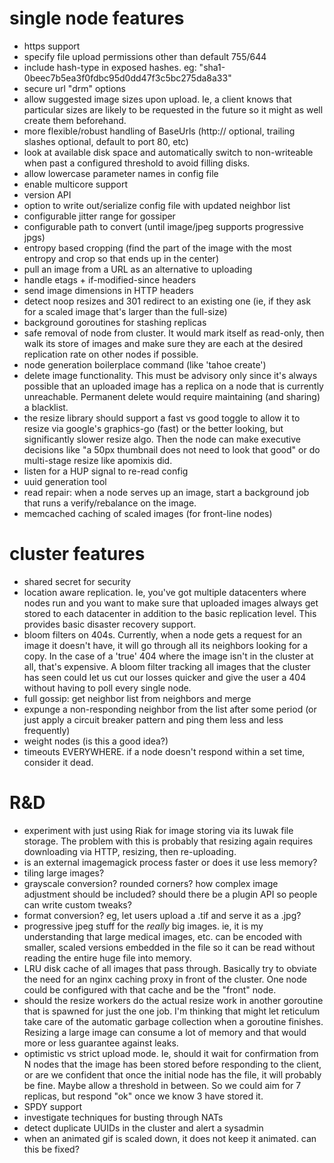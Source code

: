 single node features
====================

* https support
* specify file upload permissions other than default 755/644
* include hash-type in exposed hashes. eg: "sha1-0beec7b5ea3f0fdbc95d0dd47f3c5bc275da8a33"
* secure url "drm" options
* allow suggested image sizes upon upload. Ie, a client knows that
  particular sizes are likely to be requested in the future so it
  might as well create them beforehand.
* more flexible/robust handling of BaseUrls (http:// optional,
  trailing slashes optional, default to port 80, etc)
* look at available disk space and automatically switch to
  non-writeable when past a configured threshold to avoid filling
  disks.
* allow lowercase parameter names in config file
* enable multicore support
* version API
* option to write out/serialize config file with updated neighbor list
* configurable jitter range for gossiper
* configurable path to convert (until image/jpeg supports progressive
  jpgs)
* entropy based cropping (find the part of the image with the most
  entropy and crop so that ends up in the center)
* pull an image from a URL as an alternative to uploading
* handle etags + if-modified-since headers
* send image dimensions in HTTP headers
* detect noop resizes and 301 redirect to an existing one (ie, if they
  ask for a scaled image that's larger than the full-size)
* background goroutines for stashing replicas
* safe removal of node from cluster. It would mark itself as
  read-only, then walk its store of images and make sure they are each
  at the desired replication rate on other nodes if possible.
* node generation boilerplace command (like 'tahoe create')
* delete image functionality. This must be advisory only since it's
  always possible that an uploaded image has a replica on a node that
  is currently unreachable. Permanent delete would require maintaining
  (and sharing) a blacklist.
* the resize library should support a fast vs good toggle to allow it
  to resize via google's graphics-go (fast) or the better looking, but
  significantly slower resize algo. Then the node can make executive
  decisions like "a 50px thumbnail does not need to look that good" or
  do multi-stage resize like apomixis did.
* listen for a HUP signal to re-read config
* uuid generation tool
* read repair: when a node serves up an image, start a background job
  that runs a verify/rebalance on the image.
* memcached caching of scaled images (for front-line nodes)

cluster features
================

* shared secret for security
* location aware replication. Ie, you've got multiple datacenters
  where nodes run and you want to make sure that uploaded images
  always get stored to each datacenter in addition to the basic
  replication level. This provides basic disaster recovery support.
* bloom filters on 404s. Currently, when a node gets a request for an
	image it doesn't have, it will go through all its neighbors looking
	for a copy. In the case of a 'true' 404 where the image isn't in the
	cluster at all, that's expensive. A bloom filter tracking all images
	that the cluster has seen could let us cut our losses quicker and
	give the user a 404 without having to poll every single node.
* full gossip: get neighbor list from neighbors and merge
* expunge a non-responding neighbor from the list after some period
  (or just apply a circuit breaker pattern and ping them less and less
  frequently)
* weight nodes (is this a good idea?)
* timeouts EVERYWHERE. if a node doesn't respond within a set time,
	consider it dead.

R&D
===

* experiment with just using Riak for image storing via its luwak file
  storage. The problem with this is probably that resizing again
  requires downloading via HTTP, resizing, then re-uploading.
* is an external imagemagick process faster or does it use less memory?
* tiling large images?
* grayscale conversion? rounded corners? how complex image adjustment
  should be included? should there be a plugin API so people can write
  custom tweaks?
* format conversion? eg, let users upload a .tif and serve it as a .jpg?
* progressive jpeg stuff for the *really* big images. ie, it is my
  understanding that large medical images, etc. can be encoded with
  smaller, scaled versions embedded in the file so it can be read
  without reading the entire huge file into memory.
* LRU disk cache of all images that pass through. Basically try to
  obviate the need for an nginx caching proxy in front of the
  cluster. One node could be configured with that cache and be the
  "front" node. 
* should the resize workers do the actual resize work in another
  goroutine that is spawned for just the one job. I'm thinking that
  might let reticulum take care of the automatic garbage collection
  when a goroutine finishes. Resizing a large image can consume a lot
  of memory and that would more or less guarantee against leaks.
* optimistic vs strict upload mode. Ie, should it wait for
  confirmation from N nodes that the image has been stored before
  responding to the client, or are we confident that once the initial
  node has the file, it will probably be fine. Maybe allow a threshold
  in between. So we could aim for 7 replicas, but respond "ok" once we
  know 3 have stored it.
* SPDY support
* investigate techniques for busting through NATs
* detect duplicate UUIDs in the cluster and alert a sysadmin
* when an animated gif is scaled down, it does not keep it
  animated. can this be fixed?
